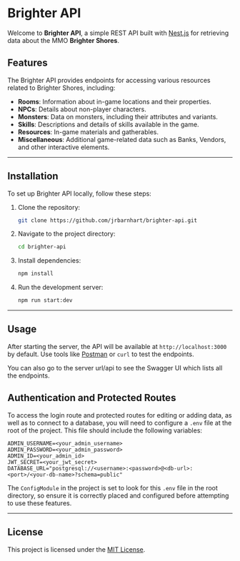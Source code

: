 # Brighter API

Welcome to **Brighter API**, a simple REST API built with [Nest.js](https://nestjs.com/) for retrieving data about the MMO **Brighter Shores**.

## Features

The Brighter API provides endpoints for accessing various resources related to Brighter Shores, including:

- **Rooms**: Information about in-game locations and their properties.
- **NPCs**: Details about non-player characters.
- **Monsters**: Data on monsters, including their attributes and variants.
- **Skills**: Descriptions and details of skills available in the game.
- **Resources**: In-game materials and gatherables.
- **Miscellaneous**: Additional game-related data such as Banks, Vendors, and other interactive elements.

---

## Installation

To set up Brighter API locally, follow these steps:

1. Clone the repository:

   ```bash
   git clone https://github.com/jrbarnhart/brighter-api.git
   ```

2. Navigate to the project directory:

   ```bash
   cd brighter-api
   ```

3. Install dependencies:

   ```bash
   npm install
   ```

4. Run the development server:
   ```bash
   npm run start:dev
   ```

---

## Usage

After starting the server, the API will be available at `http://localhost:3000` by default. Use tools like [Postman](https://www.postman.com/) or `curl` to test the endpoints.

You can also go to the server url/api to see the Swagger UI which lists all the endpoints.

## Authentication and Protected Routes

To access the login route and protected routes for editing or adding data, as well as to connect to a database, you will need to configure a `.env` file at the root of the project. This file should include the following variables:

```
ADMIN_USERNAME=<your_admin_username>
ADMIN_PASSWORD=<your_admin_password>
ADMIN_ID=<your_admin_id>
JWT_SECRET=<your_jwt_secret>
DATABASE_URL="postgresql://<username>:<password>@<db-url>:<port>/<your-db-name>?schema=public"
```

The `ConfigModule` in the project is set to look for this `.env` file in the root directory, so ensure it is correctly placed and configured before attempting to use these features.

---

## License

This project is licensed under the [MIT License](LICENSE).
